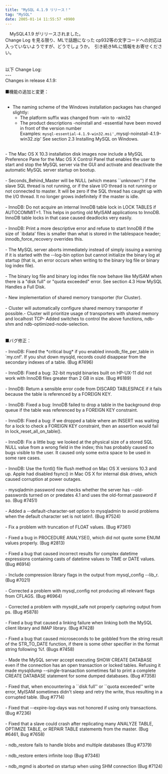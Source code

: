 ```yaml
---
title: "MySQL 4.1.9 リリース！"
tag: "MySQL"
date: 2005-01-14 11:55:57 +0900
---
```


　MySQL4.1.9 がリリースされました。<br>
Change Log を見る限り、MLで話題になった cp932等の文字コードへの対応は入っていないようですが、どうでしょうか。　引き続きMLに情報をお寄せください。<br>
<br>
<br>
以下 Change Log:<br>
---<br>
Changes in release 4.1.9:<br>
<br>
■機能の追加と変更：<br>
<br>
- The naming scheme of the Windows installation packages has changed  slightly:<br>
     + The platform suffix was changed from -win to -win32<br>
     + The product descriptions -noinstall and -essential have been moved in front of the version number<br>
  Examples: `mysql-essential-4.1.9-win32.msi',`mysql-noinstall-4.1.9-win32.zip' See section 2.3 Installing MySQL on Windows.<br>
<br>
- The Mac OS X 10.3 installation disk images now include a MySQL Preference Pane for the Mac OS X Control Panel that enables the user to start and stop the MySQL server via the GUI and activate and deactivate the automatic MySQL server startup on bootup.<br>
<br>
- Seconds_Behind_Master will be NULL (which means ``unknown'') if the slave SQL thread is not running, or if the slave I/O thread is not running or not connected to master. It will be zero if the SQL thread has caught up with the I/O thread. It no longer grows indefinitely if the master is idle.<br>
<br>
- InnoDB: Do not acquire an internal InnoDB table lock in LOCK TABLES if AUTOCOMMIT=1. This helps in porting old MyISAM applications to InnoDB. InnoDB table locks in that case caused deadlocks very easily.<br>
<br>
- InnoDB: Print a more descriptive error and refuse to start InnoDB if the size of `ibdata' files is smaller than what is stored in the tablespace header; innodb_force_recovery overrides this.<br>
<br>
- The MySQL server aborts immediately instead of simply issuing a warning if it is started with the --log-bin option but cannot initialize the binary log at startup (that is, an error occurs when writing to the binary log file or binary log index file).<br>
<br>
- The binary log file and binary log index file now behave like MyISAM when there is a "disk full" or "quota exceeded" error. See section 4.3 How MySQL Handles a Full Disk.<br>
<br>
- New implementation of shared memory transporter (for Cluster).<br>
<br>
- Cluster will automatically configure shared memory transporter if possible.- Cluster will prioritize usage of transporters with shared memory and localhost TCP- Added switches to control the above functions, ndb-shm and ndb-optimized-node-selection.<br>
<br>
<br>
■バグ修正：<br>
<br>
- InnoDB: Fixed the *critical bug* if you enabled innodb_file_per_table in `my.cnf'. If you shut down mysqld, records could disappear from the secondary indexes of a table. (Bug #7496)<br>
<br>
- InnoDB: Fixed a bug: 32-bit mysqld binaries built on HP-UX-11 did not work with InnoDB files greater than 2 GB in size. (Bug #6189)<br>
<br>
- InnoDB: Return a sensible error code from DISCARD TABLESPACE if it fails because the table is referenced by a FOREIGN KEY.<br>
<br>
- InnoDB: Fixed a bug: InnoDB failed to drop a table in the background drop queue if the table was referenced by a FOREIGN KEY constraint.<br>
<br>
- InnoDB: Fixed a bug: if we dropped a table where an INSERT was waiting for a lock to check a FOREIGN KEY constraint, then an assertion would fail in lock_reset_all_on_table().<br>
<br>
- InnoDB: Fix a little bug: we looked at the physical size of a stored SQL NULL value from a wrong field in the index; this has probably caused no bugs visible to the user. It caused only some extra space to be used in some rare cases.<br>
<br>
- InnoDB: Use the fcntl() file flush method on Mac OS X versions 10.3 and up. Apple had disabled fsync() in Mac OS X for internal disk drives, which caused corruption at power outages.<br>
<br>
- mysqladmin password now checks whether the server has --old-passwords turned on or predates 4.1 and uses the old-format password if so. (Bug #7451)<br>
<br>
- Added a --default-character-set option to mysqladmin to avoid problems when the default character set is not latin1. (Bug #7524)<br>
<br>
- Fix a problem with truncation of FLOAT values. (Bug #7361)<br>
<br>
- Fixed a bug in PROCEDURE ANALYSE(), which did not quote some ENUM values properly. (Bug #2813)<br>
<br>
- Fixed a bug that caused incorrect results for complex datetime expressions containing casts of datetime values to TIME or DATE values. (Bug #6914)<br>
<br>
- Include compression library flags in the output from mysql_config --lib_r. (Bug #7021)<br>
<br>
- Corrected a problem with mysql_config not producing all relevant flags from CFLAGS. (Bug #6964)<br>
<br>
- Corrected a problem with mysqld_safe not properly capturing output from ps. (Bug #5878)<br>
<br>
- Fixed a bug that caused a linking failure when linking both the MySQL client library and IMAP library. (Bug #7428)<br>
<br>
- Fixed a bug that caused microseconds to be gobbled from the string result of the STR_TO_DATE function, if there is some other specifier in the format string following %f. (Bugs #7458)<br>
<br>
- Made the MySQL server accept executing SHOW CREATE DATABASE even if the connection has an open transaction or locked tables. Refusing it made mysqldump --single-transaction sometimes fail to print a complete CREATE DATABASE statement for some dumped databases. (Bug #7358)<br>
<br>
- Fixed that, when encountering a ``disk full'' or ``quota exceeded'' write error, MyISAM sometimes didn't sleep and retry the write, thus resulting in a corrupted table. (Bug #7714)<br>
<br>
- Fixed that --expire-log-days was not honored if using only transactions. (Bug #7236)<br>
<br>
- Fixed that a slave could crash after replicating many ANALYZE TABLE, OPTIMIZE TABLE, or REPAIR TABLE statements from the master. (Bug #6461, Bug #7658)<br>
<br>
- ndb_restore fails to handle blobs and multiple databases (Bug #7379)<br>
<br>
- ndb_restore enters infinite loop (Bug #7346)<br>
<br>
- ndb_mgmd is aborted on startup when using SHM connection (Bug #7124)<br>
<br>
<br>
